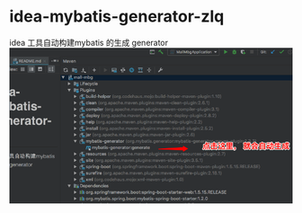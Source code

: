 # idea-mybatis-generator-zlq
idea 工具自动构建mybatis 的生成 generator
![image](https://github.com/zhanglianquan/idea-mybatis-generator-zlq/blob/master/WeChatWorkScreenshot_37933c72-d2c1-471c-ad5e-7a4fdb4936f0.png)





